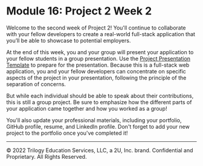 # Module 16: Project 2 Week 2
Welcome to the second week of Project 2! You'll continue to collaborate with your fellow developers to create a real-world full-stack application that you’ll be able to showcase to potential employers.

At the end of this week, you and your group will present your application to your fellow students in a group presentation. Use the [Project Presentation Template](https://docs.google.com/presentation/d/10QaO9KH8HtUXj__81ve0SZcpO5DbMbqqQr4iPpbwKks/edit?usp=sharing) to prepare for the presentation. Because this is a full-stack web application, you and your fellow developers can concentrate on specific aspects of the project in your presentation, following the principle of the separation of concerns.

But while each individual should be able to speak about their contributions, this is still a group project. Be sure to emphasize how the different parts of your application came together and how you worked as a group!

You'll also update your professional materials, including your portfolio, GitHub profile, resume, and LinkedIn profile. Don't forget to add your new project to the portfolio once you've completed it!

---
© 2022 Trilogy Education Services, LLC, a 2U, Inc. brand. Confidential and Proprietary. All Rights Reserved.